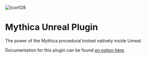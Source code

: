 ![Icon128](https://github.com/MythicaAI/MythicaUnrealPlugin/assets/880683/8832f6f1-a3cd-405f-b261-3945e912b618)
# Mythica Unreal Plugin

The power of the Mythica procedural toolset natively inside Unreal.

Documentation for this plugin can be found [on notion here](https://gossamer-sardine-961.notion.site/Mythica-Unreal-Plugin-25a17e8e6c58443783d9943580ea2da3).

